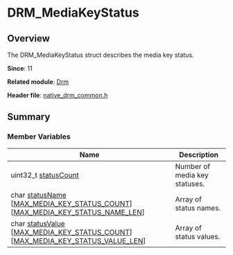 # DRM_MediaKeyStatus


## Overview

The DRM_MediaKeyStatus struct describes the media key status.

**Since**: 11

**Related module**: [Drm](_drm.md)

**Header file**: [native_drm_common.h](native__drm__common_8h.md)

## Summary


### Member Variables

| Name| Description| 
| -------- | -------- |
| uint32_t [statusCount](_drm.md#statuscount) | Number of media key statuses.| 
| char [statusName](_drm.md#statusname) [[MAX_MEDIA_KEY_STATUS_COUNT](_drm.md#max_media_key_status_count)][[MAX_MEDIA_KEY_STATUS_NAME_LEN](_drm.md#max_media_key_status_name_len)] | Array of status names.| 
| char [statusValue](_drm.md#statusvalue-22) [[MAX_MEDIA_KEY_STATUS_COUNT](_drm.md#max_media_key_status_count)][[MAX_MEDIA_KEY_STATUS_VALUE_LEN](_drm.md#max_media_key_status_value_len)] | Array of status values.| 
